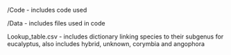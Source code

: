/Code - includes code used

/Data - includes files used in code

Lookup_table.csv - includes dictionary linking species to their subgenus for eucalyptus, also includes hybrid, unknown, corymbia and angophora
